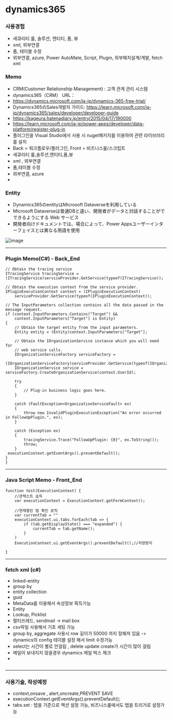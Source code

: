 <h1>dynamics365</h1>

<h3>사용경험</h3>

 - 세큐리티 룰, 솔루션, 엔티티, 폼, 뷰
 - xml, 외부연결
 - 폼, 테이블 수정
 - 외부연결, azure, Power AutoMate, Script, Plugin, 외부패치설계/계발, fetch xml

<h3>Memo</h3>

 - CRM(Customer Relationship Management) : 고객 관계 관리 시스템 <br>
 - dynamics365（CRM） URL：
 - https://dynamics.microsoft.com/ja-jp/dynamics-365-free-trial/<br>
 - Dynamics365のSales개발자 가이드: https://learn.microsoft.com/ja-jp/dynamics365/sales/developer/developer-guide<br>
 - https://kageura.hatenadiary.jp/entry/2015/04/17/190000<br>
 - https://learn.microsoft.com/ja-jp/power-apps/developer/data-platform/register-plug-in
 - 플러그인을 Visual Studio에서 사용 시 nuget패키지를 이용하여 관련 라이브러리를 설치
 - Back = 워크플로우/플러그인, Front = 비즈니스룰/스크립트
 - 세큐리티 룰,솔루션,엔티티,폼,뷰
 - xml , 외부연결
 - 폼,테이블 수정
 - 외부연결, azure
 - 
<h3>Entity</h3>

 - Dynamics365のentityはMicrosoft Dataverseを利用している 
 - Microsoft Dataverseは普通DBと違い、開発者がデータと対話することがでできるようにする Web サービス 
 - 開発者向けドキュメントでは、場合によって、Power Appsユーザーインターフェイスとは異なる用語を使用
 
![image](https://github.com/kimTH65/cs/assets/59690816/d886091e-1731-41b9-8786-cfcb178c2e62)



<hr>
<h3>Plugin Memo(C#) - Back_End</h3>

```
// Obtain the tracing service
ITracingService tracingService =
(ITracingService)serviceProvider.GetService(typeof(ITracingService));

// Obtain the execution context from the service provider.  
IPluginExecutionContext context = (IPluginExecutionContext)
    serviceProvider.GetService(typeof(IPluginExecutionContext));

// The InputParameters collection contains all the data passed in the message request.  
if (context.InputParameters.Contains("Target") &&
    context.InputParameters["Target"] is Entity)
{
    // Obtain the target entity from the input parameters.  
    Entity entity = (Entity)context.InputParameters["Target"];

    // Obtain the IOrganizationService instance which you will need for  
    // web service calls.  
    IOrganizationServiceFactory serviceFactory =
        (IOrganizationServiceFactory)serviceProvider.GetService(typeof(IOrganizationServiceFactory));
    IOrganizationService service = serviceFactory.CreateOrganizationService(context.UserId);

    try
    {
        // Plug-in business logic goes here.  
    }

    catch (FaultException<OrganizationServiceFault> ex)
    {
        throw new InvalidPluginExecutionException("An error occurred in FollowUpPlugin.", ex);
    }

    catch (Exception ex)
    {
        tracingService.Trace("FollowUpPlugin: {0}", ex.ToString());
        throw;
    }
 executionContext.getEventArgs().preventDefault();
}
}
```

<hr>
<h3>Java Script Memo - Front_End</h3>

```
function test(ExecutionContext) {
    //콘텍스트 습득
    var executionContext = ExecutionContext.getFormContext();

    //현재열린 텝 확인 로직
    var currentTab = ""
    executionContext.ui.tabs.forEach(tab => {
        if (tab.getDisplayState() === "expanded") {
            currentTab = tab.getName();
        }
    )
    ExecutionContext.ui.getEventArgs().preventDefault();//저장방지

}

```
<hr>
<h3> fetch xml (c#)</h3>

 - linked-entity
 - group by
 - entity collection
 - guid
 - MetaData를 이용해서 속성정보 획득가능
 - Entity 
 - Lookup, Picklist
 - 멀티쓰레드, sendmail -> mail box
 - csv파일 사용해서 기초 세팅 가능
 - group by, aggregate 사용시 row 길이가 50000 까지 정해져 있음 -> dynamics의 config 테이블 설정 해서 limit 수정가능
 - select는 시간이 별로 안걸림 , delete update create가 시간이 많이 걸림
 - 메일이 보내지지 않을경우 dynamics 메일 박스 체크
 -    
```
```
<hr>

### 사용기술, 작성예정 

 - context,onsave , alert,oncreate,PREVENT SAVE
 - executionContext.getEventArgs().preventDefault();
 - tabs.set : 텝을 기준으로 액션 설정 가능, 비즈니스룰에서도 탭을 트리거로 설정가능

